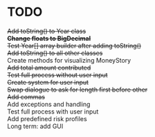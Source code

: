 # TODO
~~Add toString() to Year class~~  
~~**Change floats to BigDecimal**~~  
~~Test Year[] array builder after adding toString()~~  
~~Add toString() to all other classes~~  
Create methods for visualizing MoneyStory  
~~Add total amount contributed~~  
~~Test full process without user input~~  
~~Create system for user input~~  
~~Swap dialogue to ask for length first before other~~  
~~Add commas~~  
Add exceptions and handling  
Test full process with user input  
Add predefined risk profiles  
Long term: add GUI  
